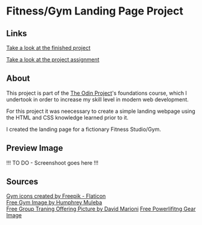 # Fitness/Gym Landing Page Project

## Links
<a href="" target="_blank" rel="noopener noreferrer">Take a look at the finished project</a>

<a href="https://www.theodinproject.com/lessons/foundations-landing-page" target="_blank" rel="noopener noreferrer">Take a look at the project assignment</a>

## About
This project is part of the <a href="https://www.theodinproject.com" target="_blank" rel="noopener noreferrer">The Odin Project</a>'s foundations course, which I undertook in order to increase my skill level in modern web development.

For this project it was neecessary to create a simple landing webpage using the HTML and CSS knowledge learned prior to it.

I created the landing page for a fictionary Fitness Studio/Gym.

## Preview Image
!!! TO DO - Screenshoot goes here !!!

## Sources
<a href="https://www.flaticon.com/free-icons/gym" title="gym icons" target="_blank" rel="noopener noreferrer">Gym icons created by Freepik - Flaticon</a><br>
<a href="https://unsplash.com/photos/black-spin-exercise-bike-lot-LOA2mTj1vhc" target="_blank" rel="noopener noreferrer">Free Gym Image by Humphrey Muleba</a><br>
<a href="https://unsplash.com/photos/black-and-red-stationary-bikes-F_lns58a_ec?utm_content=creditShareLink&utm_medium=referral&utm_source=unsplash" target="_blank" rel="noopener noreferrer">Free Group Traning Offering Picture by David Marioni</a>
<a href="https://unsplash.com/photos/three-red-barbell-machines-5Kfpn0m0OB4?utm_content=creditShareLink&utm_medium=referral&utm_source=unsplash" target="_blank" rel="noopener noreferrer">Free Powerlifitng Gear Image</a>